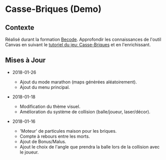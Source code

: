 # Casse-Briques (Demo)

## Contexte

Réalisé durant la formation [Becode](http://www.becode.org/). Approfondir les connaissances de l'outil Canvas en suivant le [tutoriel du jeu: Casse-Briques](https://developer.mozilla.org/en-US/docs/Games/Tutorials/2D_Breakout_game_pure_JavaScript) et en l'enrichissant.

## Mises à Jour

* 2018-01-26
  * Ajout du mode marathon (maps génèrées aléatoirement).
  * Ajout du menu principal.
  
* 2018-01-18
  * Modification du thème visuel.
  * Amélioration du système de collision (balle/joueur, laser/décor).
  
* 2018-01-16
  * 'Moteur' de particules maison pour les briques.
  * Compte à rebours entre les morts.
  * Ajout de Bonus/Malus.
  * Ajout le choix de l'angle que prendra la balle lors de la collision avec le joueur.
